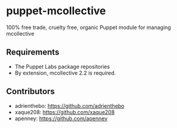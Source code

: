 puppet-mcollective
==================

100% free trade, cruelty free, organic Puppet module for managing mcollective

Requirements
------------

  * The Puppet Labs package repositories
  * By extension, mcollective 2.2 is required.

Contributors
------------

  * adrienthebo: https://github.com/adrienthebo
  * xaque208: https://github.com/xaque208
  * apenney: https://github.com/apenney
